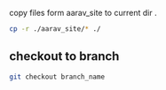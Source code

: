 copy files form aarav_site to current dir .
```bash
cp -r ./aarav_site/* ./
```

## checkout to branch
```bash
git checkout branch_name
```

